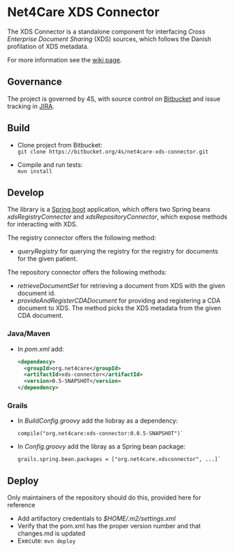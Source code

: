 # Net4Care XDS Connector

The XDS Connector is a standalone component for interfacing *Cross Enterprise Document Sharing* (XDS) sources, 
which follows the Danish profilation of XDS metadata.

For more information see the [wiki page]([http://wiki.4s-online.dk/doku.php?id=net4care:xds-connector:overview).

## Governance
The project is governed by 4S, with source control on [Bitbucket](https://bitbucket.org/4s/net4care-xds-connector)
and issue tracking in [JIRA](https://issuetracker4s.atlassian.net/browse/NXC).

## Build
 - Clone project from Bitbucket:  
   `git clone https://bitbucket.org/4s/net4care-xds-connector.git`

 - Compile and run tests:  
   `mvn install`

## Develop

The library is a [Spring boot](http://projects.spring.io/spring-boot) application, which offers two Spring beans
*xdsRegistryConnector* and *xdsRepositoryConnector*, which expose methods for interacting with XDS.

The registry connector offers the following method:  
  - *queryRegistry* for querying the registry for the registry for documents for the given patient. 

The repository connector offers the following methods:  
  - *retrieveDocumentSet* for retrieving a document from XDS with the given document id.  
  - *provideAndRegisterCDADocument* for providing and registering a CDA document to XDS. 
 The method picks the XDS metadata from the given CDA document.

### Java/Maven
  - In *pom.xml* add:  
    ```xml
    <dependency>  
      <groupId>org.net4care</groupId>  
      <artifactId>xds-connector</artifactId>  
      <version>0.5-SNAPSHOT</version>
    </dependency>
    ```

### Grails
  - In *BuildConfig.groovy* add the liobray as a dependency:  
    ```grails
    compile("org.net4care:xds-connector:0.0.5-SNAPSHOT")`
    ```
  - In *Config.groovy* add the libray as a Spring bean package:  
    ```grails
    grails.spring.bean.packages = ["org.net4care.xdsconnector", ...]`
    ```

## Deploy
Only maintainers of the repository should do this, provided here for reference

 - Add artifactory credentials to *$HOME/.m2/settings.xml*
 - Verify that the pom.xml has the proper version number and that changes.md is updated
 - Execute: `mvn deploy`